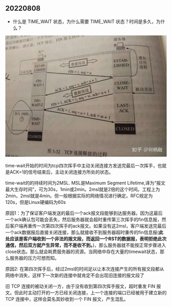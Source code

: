 ## 20220808

- 什么是 TIME_WAIT 状态，为什么需要 TIME_WAIT 状态？时间是多久，为什么？

![img](oyyko.assets/v2-a33b1ab6ea6f27ee685703afee5d2296_1440w.jpg)

time-wait开始的时间为tcp四次挥手中主动关闭连接方发送完最后一次挥手，也就是ACK=1的信号结束后，主动关闭连接方所处的状态。

time-wait的的持续时间为2MSL. MSL是Maximum Segment Lifetime,译为“报文最大生存时间”，可为30s，1min或2min。2msl就是2倍的这个时间。工程上为2min，2msl就是4min。但一般根据实际的网络情况进行确定。RFC规定为120s，但是Linux硬编码为60s

原因1：为了保证客户端发送的最后一个ack报文段能够到达服务器。因为这最后一个ack确认包可能会丢失，然后服务器就会超时重传第三次挥手的fin信息报，然后客户端再重传一次第四次挥手的ack报文。如果没有这2msl，客户端发送完最后一个ack数据报后直接关闭连接，那么就接收不到服务器超时重传的fin信息报(**此处应该是客户端收到一个非法的报文段，而返回一个RST的数据报，表明拒绝此次通信，然后双方就产生异常，而不是收不到。**)，那么服务器就不能按正常步骤进入close状态。那么就会耗费服务器的资源。当网络中存在大量的timewait状态，那么服务器的压力可想而知。



原因2: 在第四次挥手后，经过2msl的时间足以让本次连接产生的所有报文段都从网络中消失，这样下一次新的连接中就肯定不会出现旧连接的报文段了

旧 TCP 连接的被动关闭一方，由于没有收到第四次挥手报文，超时重发 FIN 报文。但此时主动打开的一方已经关闭连接，上一个连接的端口已经被用于建立新的 TCP 连接中，这样会莫名其妙收到一个 FIN 报文，产生混乱。